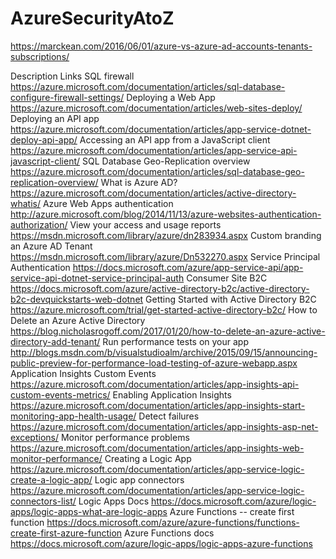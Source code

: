 # AzureSecurityAtoZ

https://marckean.com/2016/06/01/azure-vs-azure-ad-accounts-tenants-subscriptions/


Description	Links
SQL firewall	https://azure.microsoft.com/documentation/articles/sql-database-configure-firewall-settings/
Deploying a Web App	https://azure.microsoft.com/documentation/articles/web-sites-deploy/
Deploying an API app	https://azure.microsoft.com/documentation/articles/app-service-dotnet-deploy-api-app/
Accessing an API app from a JavaScript client	https://azure.microsoft.com/documentation/articles/app-service-api-javascript-client/
SQL Database Geo-Replication overview	https://azure.microsoft.com/documentation/articles/sql-database-geo-replication-overview/
What is Azure AD?	https://azure.microsoft.com/documentation/articles/active-directory-whatis/
Azure Web Apps authentication	http://azure.microsoft.com/blog/2014/11/13/azure-websites-authentication-authorization/
View your access and usage reports	https://msdn.microsoft.com/library/azure/dn283934.aspx
Custom branding an Azure AD Tenant	https://msdn.microsoft.com/library/azure/Dn532270.aspx
Service Principal Authentication	https://docs.microsoft.com/azure/app-service-api/app-service-api-dotnet-service-principal-auth
Consumer Site B2C	https://docs.microsoft.com/azure/active-directory-b2c/active-directory-b2c-devquickstarts-web-dotnet
Getting Started with Active Directory B2C	https://azure.microsoft.com/trial/get-started-active-directory-b2c/
How to Delete an Azure Active Directory	https://blog.nicholasrogoff.com/2017/01/20/how-to-delete-an-azure-active-directory-add-tenant/
Run performance tests on your app	http://blogs.msdn.com/b/visualstudioalm/archive/2015/09/15/announcing-public-preview-for-performance-load-testing-of-azure-webapp.aspx
Application Insights Custom Events	https://azure.microsoft.com/documentation/articles/app-insights-api-custom-events-metrics/
Enabling Application Insights	https://azure.microsoft.com/documentation/articles/app-insights-start-monitoring-app-health-usage/
Detect failures	https://azure.microsoft.com/documentation/articles/app-insights-asp-net-exceptions/
Monitor performance problems	https://azure.microsoft.com/documentation/articles/app-insights-web-monitor-performance/
Creating a Logic App	https://azure.microsoft.com/documentation/articles/app-service-logic-create-a-logic-app/
Logic app connectors	https://azure.microsoft.com/documentation/articles/app-service-logic-connectors-list/
Logic Apps Docs	https://docs.microsoft.com/azure/logic-apps/logic-apps-what-are-logic-apps
Azure Functions -- create first function	https://docs.microsoft.com/azure/azure-functions/functions-create-first-azure-function
Azure Functions docs	https://docs.microsoft.com/azure/logic-apps/logic-apps-azure-functions
